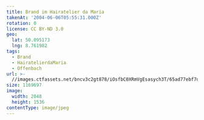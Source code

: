 ```yaml
---
title: Brand im Hairatelier da Maria
takenAt: '2004-06-06T05:55:31.000Z'
rotation: 0
license: CC BY-ND 3.0
geo:
  lat: 50.095173
  lng: 8.761982
tags:
  - Brand
  - HairatelierdaMaria
  - Offenbach
url: >-
  //images.ctfassets.net/bncv3c2gt878/iOsfbC0XRmVgEsasych3T/65ad77ebf7d0d83c0f6f6a7de51bb9f5/brand-im-hairatelier-da-maria_4540419908_o
size: 1169697
image:
  width: 2048
  height: 1536
contentType: image/jpeg
---
```


